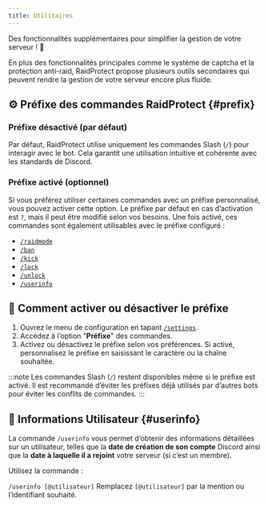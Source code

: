 ```yaml
---
title: Utilitaires
---
```

Des fonctionnalités supplémentaires pour simplifier la gestion de votre serveur ! 🔧

En plus des fonctionnalités principales comme le système de captcha et la protection anti-raid, RaidProtect propose plusieurs outils secondaires qui peuvent rendre la gestion de votre serveur encore plus fluide. 

## ⚙️ Préfixe des commandes RaidProtect {#prefix}

### Préfixe désactivé (par défaut)

Par défaut, RaidProtect utilise uniquement les commandes Slash (`/`) pour interagir avec le bot. Cela garantit une utilisation intuitive et cohérente avec les standards de Discord.

### Préfixe activé (optionnel)

Si vous préférez utiliser certaines commandes avec un préfixe personnalisé, vous pouvez activer cette option. Le préfixe par défaut en cas d’activation est `?`, mais il peut être modifié selon vos besoins. Une fois activé, ces commandes sont également utilisables avec le préfixe configuré : 
- [`/raidmode`](./raid-mode.md)
- [`/ban`](./moderation.md#ban)
- [`/kick`](./moderation.md#kick)
- [`/lock`](./channel-lock.md#lock)
- [`/unlock`](./channel-lock.md#unlock)
- [`/userinfo`](#userinfo)


## 💬 Comment activer ou désactiver le préfixe

1. Ouvrez le menu de configuration en tapant [`/settings`](../setup.md#settings).
2. Accédez à l’option "**Préfixe**" des commandes.
3. Activez ou désactivez le préfixe selon vos préférences.
Si activé, personnalisez le préfixe en saisissant le caractère ou la chaîne souhaitée.

:::note
Les commandes Slash (`/`) restent disponibles même si le préfixe est activé.
Il est recommandé d’éviter les préfixes déjà utilisés par d’autres bots pour éviter les conflits de commandes.
:::

## 👤 Informations Utilisateur {#userinfo}

La commande `/userinfo` vous permet d’obtenir des informations détaillées sur un utilisateur, telles que la **date de création de son compte** Discord ainsi que la **date à laquelle il a rejoint** votre serveur (si c’est un membre).

Utilisez la commande :

```/userinfo [@utilisateur]```
Remplacez `[@utilisateur]` par la mention ou l’identifiant souhaité.